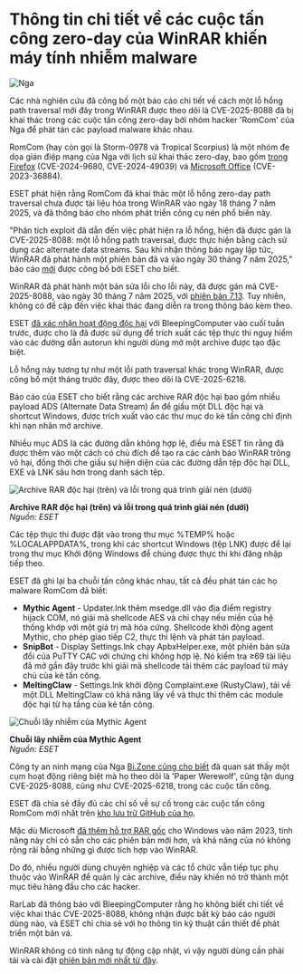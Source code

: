 # Thông tin chi tiết về các cuộc tấn công zero-day của WinRAR khiến máy tính nhiễm malware

![Nga](https://www.bleepstatic.com/content/hl-images/2024/03/22/russian.jpg)

Các nhà nghiên cứu đã công bố một báo cáo chi tiết về cách một lỗ hổng path traversal mới đây trong WinRAR được theo dõi là CVE-2025-8088 đã bị khai thác trong các cuộc tấn công zero-day bởi nhóm hacker 'RomCom' của Nga để phát tán các payload malware khác nhau.

RomCom (hay còn gọi là Storm-0978 và Tropical Scorpius) là một nhóm đe dọa gián điệp mạng của Nga với lịch sử khai thác zero-day, bao gồm [trong Firefox](https://www.bleepingcomputer.com/news/security/firefox-and-windows-zero-days-exploited-by-russian-romcom-hackers/) (CVE-2024-9680, CVE-2024-49039) và [Microsoft Office](https://www.bleepingcomputer.com/news/security/microsoft-unpatched-office-zero-day-exploited-in-nato-summit-attacks/) (CVE-2023-36884).

ESET phát hiện rằng RomCom đã khai thác một lỗ hổng zero-day path traversal chưa được tài liệu hóa trong WinRAR vào ngày 18 tháng 7 năm 2025, và đã thông báo cho nhóm phát triển công cụ nén phổ biến này.

"Phân tích exploit đã dẫn đến việc phát hiện ra lỗ hổng, hiện đã được gán là CVE-2025-8088: một lỗ hổng path traversal, được thực hiện bằng cách sử dụng các alternate data streams. Sau khi nhận thông báo ngay lập tức, WinRAR đã phát hành một phiên bản đã vá vào ngày 30 tháng 7 năm 2025," báo cáo [mới](http://www.welivesecurity.com/en/eset-research/update-winrar-tools-now-romcom-and-others-exploiting-zero-day-vulnerability/) được công bố bởi ESET cho biết.

WinRAR đã phát hành một bản sửa lỗi cho lỗi này, đã được gán mã CVE-2025-8088, vào ngày 30 tháng 7 năm 2025, với [phiên bản 7.13](https://www.win-rar.com/singlenewsview.html?&L=0&tx%5Fttnews%5Btt%5Fnews%5D=283&cHash=a64b4a8f662d3639dec8d65f47bc93c5). Tuy nhiên, không có đề cập đến việc khai thác đang diễn ra trong thông báo kèm theo.

ESET [đã xác nhận hoạt động độc hại](https://www.bleepingcomputer.com/news/security/winrar-zero-day-flaw-exploited-by-romcom-hackers-in-phishing-attacks/) với BleepingComputer vào cuối tuần trước, được cho là đã được sử dụng để trích xuất các tệp thực thi nguy hiểm vào các đường dẫn autorun khi người dùng mở một archive được tạo đặc biệt.

Lỗ hổng này tương tự như một lỗi path traversal khác trong WinRAR, được công bố một tháng trước đây, được theo dõi là CVE-2025-6218.

Báo cáo của ESET cho biết rằng các archive RAR độc hại bao gồm nhiều payload ADS (Alternate Data Stream) ẩn để giấu một DLL độc hại và shortcut Windows, được trích xuất vào các thư mục do kẻ tấn công chỉ định khi nạn nhân mở archive.

Nhiều mục ADS là các đường dẫn không hợp lệ, điều mà ESET tin rằng đã được thêm vào một cách có chủ đích để tạo ra các cảnh báo WinRAR trông vô hại, đồng thời che giấu sự hiện diện của các đường dẫn tệp độc hại DLL, EXE và LNK sâu hơn trong danh sách tệp.

![Archive RAR độc hại (trên) và lỗi trong quá trình giải nén (dưới)](https://www.bleepstatic.com/images/news/u/1220909/2025/August/rar.jpg)

**Archive RAR độc hại (trên) và lỗi trong quá trình giải nén (dưới)**  
_Nguồn: ESET_

Các tệp thực thi được đặt vào trong thư mục %TEMP% hoặc %LOCALAPPDATA%, trong khi các shortcut Windows (tệp LNK) được để lại trong thư mục Khởi động Windows để chúng được thực thi khi đăng nhập tiếp theo.

ESET đã ghi lại ba chuỗi tấn công khác nhau, tất cả đều phát tán các họ malware RomCom đã biết:

* **Mythic Agent** - Updater.lnk thêm msedge.dll vào địa điểm registry hijack COM, nó giải mã shellcode AES và chỉ chạy nếu miền của hệ thống khớp với một giá trị mã hóa cứng. Shellcode khởi động agent Mythic, cho phép giao tiếp C2, thực thi lệnh và phát tán payload.
* **SnipBot** - Display Settings.lnk chạy ApbxHelper.exe, một phiên bản sửa đổi của PuTTY CAC với chứng chỉ không hợp lệ. Nó kiểm tra ≥69 tài liệu đã mở gần đây trước khi giải mã shellcode tải thêm các payload từ máy chủ của kẻ tấn công.
* **MeltingClaw** - Settings.lnk khởi động Complaint.exe (RustyClaw), tải về một DLL MeltingClaw có khả năng lấy về và thực thi thêm các module độc hại từ hạ tầng của kẻ tấn công.

![Chuỗi lây nhiễm của Mythic Agent](https://www.bleepstatic.com/images/news/u/1220909/2025/August/mythic.jpg)

**Chuỗi lây nhiễm của Mythic Agent**  
_Nguồn: ESET_

Công ty an ninh mạng của Nga [Bi.Zone cũng cho biết](https://bi.zone/expertise/blog/paper-werewolf-atakuet-rossiyu-s-ispolzovaniem-uyazvimosti-nulevogo-dnya-v-winrar/) đã quan sát thấy một cụm hoạt động riêng biệt mà họ theo dõi là 'Paper Werewolf', cũng tận dụng CVE-2025-8088, cũng như CVE-2025-6218, trong các cuộc tấn công.

ESET đã chia sẻ đầy đủ các chỉ số về sự cố trong các cuộc tấn công RomCom mới nhất trên [kho lưu trữ GitHub của họ](https://github.com/eset/malware-ioc/tree/master/romcom).

Mặc dù Microsoft [đã thêm hỗ trợ RAR gốc](https://www.bleepingcomputer.com/news/microsoft/windows-11-adds-support-for-11-file-archives-including-7-zip-and-rar/) cho Windows vào năm 2023, tính năng này chỉ có sẵn cho các phiên bản mới hơn, và khả năng của nó không rộng rãi bằng những gì được tích hợp vào WinRAR.

Do đó, nhiều người dùng chuyên nghiệp và các tổ chức vẫn tiếp tục phụ thuộc vào WinRAR để quản lý các archive, điều này khiến nó trở thành một mục tiêu hàng đầu cho các hacker.

RarLab đã thông báo với BleepingComputer rằng họ không biết chi tiết về việc khai thác CVE-2025-8088, không nhận được bất kỳ báo cáo người dùng nào, và ESET chỉ chia sẻ với họ thông tin kỹ thuật cần thiết để phát triển một bản vá.

WinRAR không có tính năng tự động cập nhật, vì vậy người dùng cần phải tải và cài đặt [phiên bản mới nhất từ đây](https://www.win-rar.com/predownload.html?&L=0).
